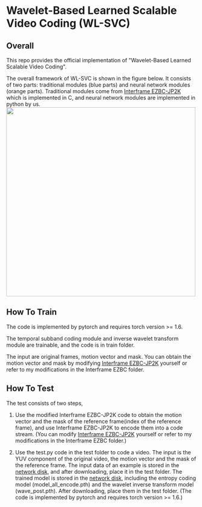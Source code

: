 # Wavelet-Based Learned Scalable Video Coding (WL-SVC)
## Overall
This repo provides the official implementation of "Wavelet-Based Learned Scalable Video Coding".

The overall framework of WL-SVC is shown in the figure below. It consists of two parts: traditional modules (blue parts) and neural network modules (orange parts). Traditional modules come from [Interframe EZBC-JP2K](https://ecse.rpi.edu/interframevideocoding/) which is implemented in C, and neural network modules are implemented in python by us.
<img src="https://user-images.githubusercontent.com/48936648/150902487-f2288ab0-0a8d-4cb9-90b9-8b918dd59854.png" width="500px">

## How To Train
The code is implemented by pytorch and requires torch version >= 1.6.  

The temporal subband coding module and inverse wavelet transform module are trainable, and the code is in train folder.

The input are original frames, motion vector and mask. You can obtain the motion vector and mask by modifying [Interframe EZBC-JP2K](https://ecse.rpi.edu/interframevideocoding/) yourself or refer to my modifications in the Interframe EZBC folder.

## How To Test
The test consists of two steps,
1. Use the modified Interframe EZBC-JP2K code to obtain the motion vector and the mask of the reference frame(index of the reference frame), and use Interframe EZBC-JP2K to encode them into a code stream. (You can modify [Interframe EZBC-JP2K](https://ecse.rpi.edu/interframevideocoding/) yourself or refer to my modifications in the Interframe EZBC folder.)

2. Use the test.py code in the test folder to code a video. The input is the YUV component of the original video, the motion vector and the mask of the reference frame. The input data of an example is stored in the [network disk](https://drive.google.com/drive/folders/1wVlfJ1tH1UdyttPOwYA2lURqYHJm5hQK?usp=share_link), and after downloading, place it in the test folder. The trained model is stored in the [network disk](https://drive.google.com/drive/folders/1cGloGAZZtUtqbWPC5-SZBsm8tD9RUm1U?usp=sharing), including the entropy coding model (model_all_encode.pth) and the wavelet inverse transform model (wave_post.pth). After downloading, place them in the test folder. (The code is implemented by pytorch and requires torch version >= 1.6.)
